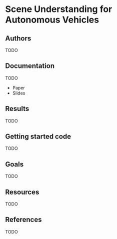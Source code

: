 # Scene Understanding for Autonomous Vehicles

## Authors
TODO

## Documentation
TODO 
- Paper
- Slides
## Results
TODO
## Getting started code
TODO
## Goals
TODO

## Resources
TODO
## References
TODO

